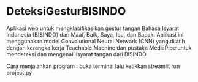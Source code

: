 # DeteksiGesturBISINDO
Aplikasi web untuk mengklasifikasikan gestur tangan Bahasa Isyarat Indonesia (BISINDO) dari Maaf, Baik, Saya, Ibu, dan Bapak. Aplikasi ini menggunakan model Convolutional Neural Network (CNN) yang dilatih dengan kerangka kerja Teachable Machine dan pustaka MediaPipe untuk mendeteksi dan mengenali isyarat tangan dari BISINDO.

Cara menjalankan program : buka terminal lalu ketikkan streamlit run project.py
